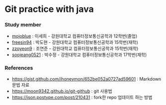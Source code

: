 # Git practice with java

### Study member
 - [mojoblue](https://github.com/mojoblue)  : 이세희 - 강원대학교 컴퓨터정보통신공학과 12학번(졸업)
 - [freesin94](https://github.com/freesin) : 박도현 - 강원대학교 컴퓨터정보통신공학과 15학번(재학)
 - [zzoyeon9](https://github.com/zzoyeon9/) : 조연준 - 강원대학교 컴퓨터정보통신공학과 15학번(재학)
 - [soojeang0521](https://github.com/soojeang0521)  : 박수정 - 강원대학교 컴퓨터정보통신공학과 17학번(재학)

### References
 - https://gist.github.com/ihoneymon/652be052a0727ad59601 : Markdown 문법 자료
 - https://moon9342.github.io/git-github : git 사용법
 - https://json.postype.com/post/210431 : fork한 repo 업데이트 하는 방법

